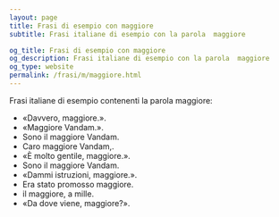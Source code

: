 ```yaml
---
layout: page
title: Frasi di esempio con maggiore 
subtitle: Frasi italiane di esempio con la parola  maggiore

og_title: Frasi di esempio con maggiore 
og_description: Frasi italiane di esempio con la parola  maggiore
og_type: website
permalink: /frasi/m/maggiore.html
---
```


Frasi italiane di esempio contenenti la parola maggiore:


- «Davvero, maggiore.».
- «Maggiore Vandam.».
- Sono il maggiore Vandam.
- Caro maggiore Vandam,.
- «È molto gentile, maggiore.».
- Sono il maggiore Vandam.
- «Dammi istruzioni, maggiore.».
- Era stato promosso maggiore.
- il maggiore, a mille.
- «Da dove viene, maggiore?».
